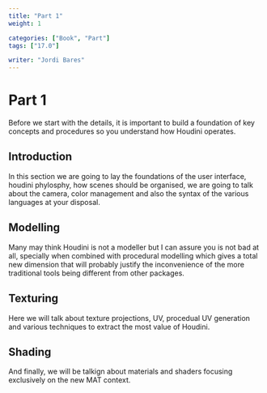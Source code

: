 ```yaml
---
title: "Part 1"
weight: 1

categories: ["Book", "Part"]
tags: ["17.0"]

writer: "Jordi Bares"
---
```

# Part 1

Before we start with the details, it is important to build a foundation of key concepts and procedures so you understand how Houdini operates.

## Introduction

In this section we are going to lay the foundations of the user interface, houdini phylosphy, how scenes should be organised, we are going to talk about the camera, color management and also the syntax of the various languages at your disposal.

## Modelling

Many may think Houdini is not a modeller but I can assure you is not bad at all, specially when combined with procedural modelling which gives a total new dimension that will probably justify the inconvenience of the more traditional tools being different from other packages.

## Texturing

Here we will talk about texture projections, UV, procedual UV generation and various techniques to extract the most value of Houdini.

## Shading

And finally, we will be talkign about materials and shaders focusing exclusively on the new MAT context.